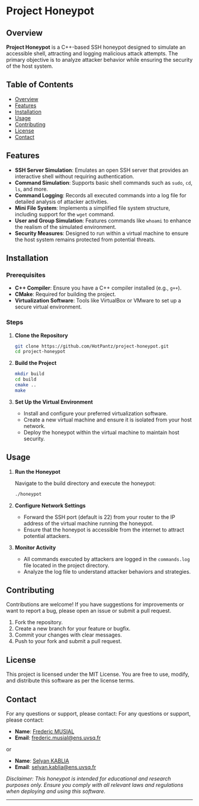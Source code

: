 # Project Honeypot

## Overview

**Project Honeypot** is a C++-based SSH honeypot designed to simulate an accessible shell, attracting and logging malicious attack attempts. The primary objective is to analyze attacker behavior while ensuring the security of the host system.

## Table of Contents

- [Overview](#overview)
- [Features](#features)
- [Installation](#installation)
- [Usage](#usage)
- [Contributing](#contributing)
- [License](#license)
- [Contact](#contact)

## Features

- **SSH Server Simulation**: Emulates an open SSH server that provides an interactive shell without requiring authentication.
- **Command Simulation**: Supports basic shell commands such as `sudo`, `cd`, `ls`, and more.
- **Command Logging**: Records all executed commands into a log file for detailed analysis of attacker activities.
- **Mini File System**: Implements a simplified file system structure, including support for the `wget` command.
- **User and Group Simulation**: Features commands like `whoami` to enhance the realism of the simulated environment.
- **Security Measures**: Designed to run within a virtual machine to ensure the host system remains protected from potential threats.

## Installation

### Prerequisites

- **C++ Compiler**: Ensure you have a C++ compiler installed (e.g., `g++`).
- **CMake**: Required for building the project.
- **Virtualization Software**: Tools like VirtualBox or VMware to set up a secure virtual environment.

### Steps

1. **Clone the Repository**

    ```bash
    git clone https://github.com/HotPantz/project-honeypot.git
    cd project-honeypot
    ```

2. **Build the Project**

    ```bash
    mkdir build
    cd build
    cmake ..
    make
    ```

3. **Set Up the Virtual Environment**
    - Install and configure your preferred virtualization software.
    - Create a new virtual machine and ensure it is isolated from your host network.
    - Deploy the honeypot within the virtual machine to maintain host security.

## Usage

1. **Run the Honeypot**

    Navigate to the build directory and execute the honeypot:

    ```bash
    ./honeypot
    ```

2. **Configure Network Settings**
    - Forward the SSH port (default is 22) from your router to the IP address of the virtual machine running the honeypot.
    - Ensure that the honeypot is accessible from the internet to attract potential attackers.

3. **Monitor Activity**
    - All commands executed by attackers are logged in the `commands.log` file located in the project directory.
    - Analyze the log file to understand attacker behaviors and strategies.

## Contributing

Contributions are welcome! If you have suggestions for improvements or want to report a bug, please open an issue or submit a pull request.

1. Fork the repository.
2. Create a new branch for your feature or bugfix.
3. Commit your changes with clear messages.
4. Push to your fork and submit a pull request.

## License

This project is licensed under the MIT License. You are free to use, modify, and distribute this software as per the license terms.

## Contact

For any questions or support, please contact:
For any questions or support, please contact:

- **Name**: [Frederic MUSIAL](mailto:frederic.musial@ens.uvsq.fr)
- **Email**: frederic.musial@ens.uvsq.fr

or

- **Name**: [Selyan KABLIA](mailto:selyan.kablia@ens.uvsq.fr)
- **Email**: selyan.kablia@ens.uvsq.fr

_Disclaimer: This honeypot is intended for educational and research purposes only. Ensure you comply with all relevant laws and regulations when deploying and using this software._

---
